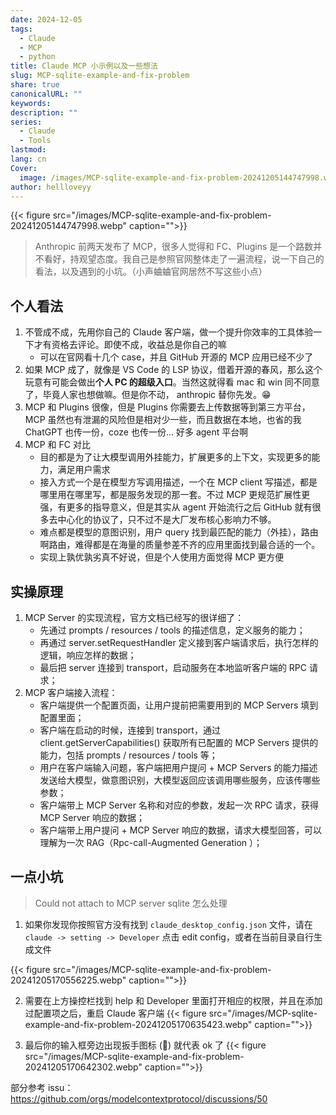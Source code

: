 ```yaml
---
date: 2024-12-05
tags:
  - Claude
  - MCP
  - python
title: Claude MCP 小示例以及一些想法
slug: MCP-sqlite-example-and-fix-problem
share: true
canonicalURL: ""
keywords: 
description: ""
series:
  - Claude
  - Tools
lastmod: 
lang: cn
Cover:
  image: /images/MCP-sqlite-example-and-fix-problem-20241205144747998.webp
author: hellloveyy
---
```

{{< figure src="/images/MCP-sqlite-example-and-fix-problem-20241205144747998.webp" caption="">}}


> Anthropic 前两天发布了 MCP，很多人觉得和 FC、Plugins 是一个路数并不看好，持观望态度。我自己是参照官网整体走了一遍流程，说一下自己的看法，以及遇到的小坑。（小声蛐蛐官网居然不写这些小点）

## 个人看法

1. 不管成不成，先用你自己的 Claude 客户端，做一个提升你效率的工具体验一下才有资格去评论。即使不成，收益总是你自己的嘛
	- 可以在官网看十几个 case，并且 GitHub 开源的 MCP 应用已经不少了
2. 如果 MCP 成了，就像是 VS Code 的 LSP 协议，借着开源的春风，那么这个玩意有可能会做出**个人 PC 的超级入口**。当然这就得看 mac 和 win 同不同意了，毕竟人家也想做嘛。但是你不动， anthropic 替你先发。😁
3. MCP 和 Plugins 很像，但是 Plugins 你需要去上传数据等到第三方平台，MCP 虽然也有泄漏的风险但是相对少一些，而且数据在本地，也省的我 ChatGPT 也传一份，coze 也传一份... 好多 agent 平台啊
4. MCP 和 FC 对比
	- 目的都是为了让大模型调用外挂能力，扩展更多的上下文，实现更多的能力，满足用户需求
	- 接入方式一个是在模型方写调用描述，一个在 MCP client 写描述，都是哪里用在哪里写，都是服务发现的那一套。不过 MCP 更规范扩展性更强，有更多的指导意义，但是其实从 agent 开始流行之后 GitHub 就有很多去中心化的协议了，只不过不是大厂发布核心影响力不够。
	- 难点都是模型的意图识别，用户 query 找到最匹配的能力（外挂），路由啊路由，难得都是在海量的质量参差不齐的应用里面找到最合适的一个。
	- 实现上孰优孰劣真不好说，但是个人使用方面觉得 MCP 更方便


## 实操原理

1. MCP Server 的实现流程，官方文档已经写的很详细了：  
	- 先通过 prompts / resources / tools 的描述信息，定义服务的能力；  
	- 再通过 server.setRequestHandler 定义接到客户端请求后，执行怎样的逻辑，响应怎样的数据；  
	- 最后把 server 连接到 transport，启动服务在本地监听客户端的 RPC 请求；  
2. MCP 客户端接入流程：  
	- 客户端提供一个配置页面，让用户提前把需要用到的 MCP Servers 填到配置里面；  
	- 客户端在启动的时候，连接到 transport，通过 client.getServerCapabilities() 获取所有已配置的 MCP Servers 提供的能力，包括 prompts / resources / tools 等；  
	- 用户在客户端输入问题，客户端把用户提问 + MCP Servers 的能力描述发送给大模型，做意图识别，大模型返回应该调用哪些服务，应该传哪些参数；  
	- 客户端带上 MCP Server 名称和对应的参数，发起一次 RPC 请求，获得 MCP Server 响应的数据；  
	- 客户端带上用户提问 + MCP Server 响应的数据，请求大模型回答，可以理解为一次 RAG（Rpc-call-Augmented Generation ）；  
  

## 一点小坑

> Could not attach to MCP server sqlite 怎么处理

1. 如果你发现你按照官方没有找到 `claude_desktop_config.json` 文件，请在 `claude -> setting -> Developer` 点击 edit config，或者在当前目录自行生成文件

{{< figure src="/images/MCP-sqlite-example-and-fix-problem-20241205170556225.webp" caption="">}}

2. 需要在上方操控栏找到 help 和 Developer 里面打开相应的权限，并且在添加过配置项之后，重启 Claude 客户端
{{< figure src="/images/MCP-sqlite-example-and-fix-problem-20241205170635423.webp" caption="">}}

3. 最后你的输入框旁边出现扳手图标 (🔧) 就代表 ok 了
{{< figure src="/images/MCP-sqlite-example-and-fix-problem-20241205170642302.webp" caption="">}} 

部分参考 issu： https://github.com/orgs/modelcontextprotocol/discussions/50